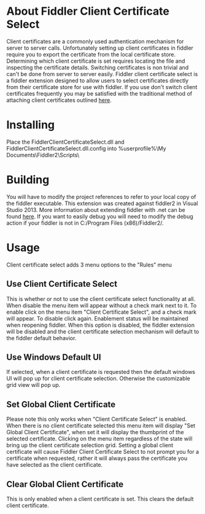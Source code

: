 ﻿# About Fiddler Client Certificate Select
Client certificates are a commonly used authentication mechanism for server to server calls. Unfortunately setting up client certificates in fiddler require you to export the certificate from the local certificate store. Determining which client certificate is set requires locating the file and inspecting the certificate details. Switching certificates is non trivial and can't be done from server to server easily. Fiddler client certificate select is a fiddler extension designed to allow users to select certificates directly from their certificate store for use with fiddler. If you use don't switch client certificates frequently you may be satisfied with the traditional method of attaching client certificates outlined [here](https://www.fiddlerbook.com/fiddler/help/httpsclientcerts.asp).

# Installing
Place the FiddlerClientCertificateSelect.dll and FiddlerClientCertificateSelect.dll.config into %userprofile%\My Documents\Fiddler2\Scripts\ 

# Building
You will have to modify the project references to refer to your local copy of the fiddler executable. This extension was created against fiddler2 in Visual Studio 2013. More information about extending fiddler with .net can be found [here](http://docs.telerik.com/fiddler/extend-fiddler/extendwithdotnet). If you want to easily debug you will need to modify the debug action if your fiddler is not in C:/Program Files (x86)/Fiddler2/.

# Usage
Client certificate select adds 3 menu options to the "Rules" menu
## Use Client Certificate Select
This is whether or not to use the client certificate select functionality at all. When disable the menu item will appear without a check mark next to it. To enable click on the menu item "Client Certificate Select", and a check mark will appear. To disable click again. Enablement status will be maintained when reopening fiddler. When this option is disabled, the fiddler extension will be disabled and the client certificate selection mechanism will default to the fiddler default behavior.
## Use Windows Default UI
If selected, when a client certificate is requested then the default windows UI will pop up for client certificate selection. Otherwise the customizable grid view will pop up.
## Set Global Client Certificate
Please note this only works when "Client Certificate Select" is enabled. When there is no client certificate selected this menu item will display "Set Global Client Certificate", when set it will display the thumbprint of the selected certificate. Clicking on the menu item regardless of the state will bring up the client certificate selection grid. Setting a global client certificate will cause Fiddler Client Certificate Select to not prompt you for a certificate when requested, rather it will always pass the certificate you have selected as the client certificate.
## Clear Global Client Certificate
This is only enabled when a client certificate is set. This clears the default client certificate.
